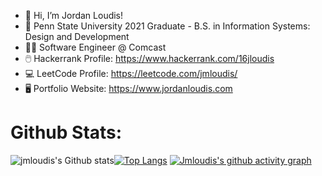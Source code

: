 - 👋 Hi, I’m Jordan Loudis!
- 🏫 Penn State University 2021 Graduate - B.S. in Information Systems: Design and Development
- 🧑‍💼 Software Engineer @ Comcast
- 🖱️ Hackerrank Profile: https://www.hackerrank.com/16jloudis
- 💻 LeetCode Profile: https://leetcode.com/jmloudis/
- 🖥️ Portfolio Website: https://www.jordanloudis.com
    
# Github Stats:
![jmloudis's Github stats](https://github-readme-stats.vercel.app/api?username=jmloudis&show_icons=true&theme=algolia&line_height=20)[![Top Langs](https://github-readme-stats.vercel.app/api/top-langs/?username=jmloudis&layout=compact&theme=algolia&langs_count=6)](https://github.com/anuraghazra/github-readme-stats)
[![Jmloudis's github activity graph](https://github-readme-activity-graph.cyclic.app/graph?username=jmloudis&theme=react-dark&hide_border=true)](https://github.com/ashutosh00710/github-readme-activity-graph)

<!---
jmloudis/jmloudis is a ✨ special ✨ repository because its `README.md` (this file) appears on your GitHub profile.
You can click the Preview link to take a look at your changes.
--->

